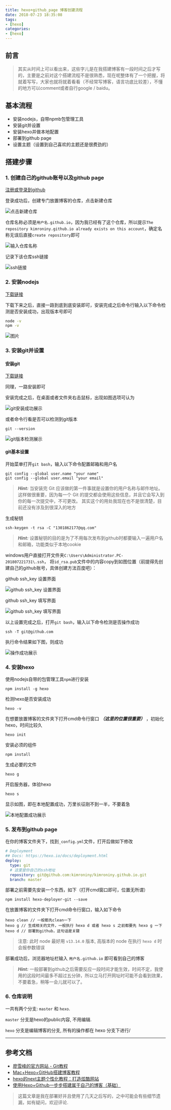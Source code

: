```yaml
---
title: hexo+github_page 博客创建流程
date: 2018-07-23 18:35:08
tags: 
- [hexo]
categories: 
- [hexo]
---
```

## 前言
> 其实从时间上可以看出来，这些字儿是在我搭建博客有一段时间之后才写的，主要是之前对这个搭建流程不是很熟悉，现在呢整体有了一个把握，将就着写写，大家也就将就着看看（不经常写博客，语言功底比较差），不懂的地方可以comment或者自行google / baidu。

<!--more-->

## 基本流程
- 安装nodejs，自带npmb包管理工具
- 安装git并设置
- 安装hexo并做本地配置
- 部署到github page
- 设置主题（设置到自己喜欢的主题还是很费劲的）

## 搭建步骤

### 1. 创建自己的github账号以及github page

[注册或登录到github](https://github.com/)

登录成功后，创建专门放置博客的仓库，点击新建仓库

![点击新建仓库](http://ww1.sinaimg.cn/large/76eb1075ly1ftk1vzqv1dj20ug0dtta7.jpg)

仓库名称必须是`用户名.github.io`，因为我已经有了这个仓库，所以提示`The repository kimroniny.github.io already exists on this account`，确定名称无误后直接`create repository`即可

![输入仓库名称](http://ww1.sinaimg.cn/large/76eb1075ly1ftk1xlu70zj20kv0eigmn.jpg)

记录下该仓库ssh链接

![ssh链接](http://ww1.sinaimg.cn/large/76eb1075ly1ftk20a2m38j20t20di75s.jpg)


### 2. 安装nodejs

[下载链接](http://nodejs.cn/download/)

下载下来之后，直接一路到底到底安装即可，安装完成之后命令行输入以下命令检测是否安装成功，出现版本号即可

```bash
node -v
npm -v
```

![图片](http://ww1.sinaimg.cn/large/76eb1075ly1ftk00iqlg0j20ad02j0sj.jpg)

### 3. 安装git并设置
#### 安装git

[下载链接](https://git-scm.com/downloads)

同理，一路安装即可

安装完成之后，在桌面或者文件夹右击鼠标，出现如图选项可认为

![git安装成功展示](http://ww1.sinaimg.cn/large/76eb1075ly1ftk06prcl1j205m0a0q3g.jpg)

或者命令行看是否可以检测到git版本

```
git --version
```

![git版本检测展示](http://ww1.sinaimg.cn/large/76eb1075ly1ftk0a1rs3wj20bi0140si.jpg)

#### git基本设置

开始菜单打开` git bash `，输入以下命令配置邮箱和用户名
```
git config --global user.name "your name"
git config --global user.email "your email"
```

> ***Hint:***
> 当安装完 Git 应该做的第一件事就是设置你的用户名称与邮件地址。 这样做很重要，因为每一个 Git 的提交都会使用这些信息，并且它会写入到你的每一次提交中，不可更改。
> 其实这个的用处我现在也不是很清楚，目前还没有涉及到很深入的地方

生成秘钥
```
ssh-keygen -t rsa -C "1301862177@qq.com"
```
> ***Hint:***
> 设置秘钥的目的是为了不用每次发布到github时都要输入一遍用户名和邮箱，功能类似于本地cookie


windows用户直接打开文件夹`C:\Users\Administrator.PC-201807221731\.ssh`， 将`id_rsa.pub`文件中的内容copy到如图位置（前提得先创建自己的github账号，具体创建方法百度吧）：

github ssh_key 设置界面

![github ssh_key 设置界面](http://ww1.sinaimg.cn/large/76eb1075ly1ftk1gzpkhkj20t10hldh8.jpg)

github ssh_key 填写界面

![github ssh_key 填写界面](http://ww1.sinaimg.cn/large/76eb1075ly1ftk1ia1e5kj20ss0hmq3x.jpg)

以上设置完成之后，打开`git bash`，输入以下命令检测是否操作成功

```
ssh -T git@github.com
```
执行命令结果如下图，则成功

![操作成功展示](http://ww1.sinaimg.cn/large/76eb1075ly1ftk2ir7g7uj20g004s0ss.jpg)

### 4. 安装hexo

使用nodejs自带的包管理工具`npm`进行安装
```
npm install -g hexo
```
检测hexo是否安装成功
```
hexo -v
```
在想要放置博客的文件夹下打开cmd命令行窗口 ***（这里的位置很重要）*** ，初始化hexo，时间比较久
```
hexo init
```
安装必须的组件
```
npm install
```
生成必要的文件
```
hexo g
```
开启服务器，体验hexo
```
hexo s
```
显示如图，即在本地配置成功，万里长征刚不到一半，不要着急

![本地配置成功展示](http://ww1.sinaimg.cn/large/76eb1075ly1ftk11nivd3j20bz06adi2.jpg)

### 5. 发布到github page

在你的博客文件夹下，找到`_config.yml`文件，打开后做如下修改

```yml
# Deployment
## Docs: https://hexo.io/docs/deployment.html
deploy:
  type: git
  # 这里是你自己的ssh地址
  repository: git@github.com:kimroniny/kimroniny.github.io.git 
  branch: master
```

部署之前需要先安装一个东西，如下（打开cmd窗口即可，位置无所谓）
```
npm install hexo-deployer-git --save
```

在放置博客的文件夹下打开cmd命令行窗口，输入如下命令

```
hexo clean // 一般都先clean一下
hexo g // 生成相关的文件，一般执行 hexo d 或者 hexo s 之前都要先 hexo g 一下
hexo d // 部署到github，这句话是关键
```
> 注意: 此时 node 最好用 `v13.14.0` 版本, 高版本的 node 在执行 `hexo d` 时会报参数错误

部署成功后，浏览器地址栏输入 `用户名.github.io` 即可看到自己的博客

> ***Hint:*** 
> 一般部署到github之后需要反应一段时间才能生效，时间不定，我使用的这段时间最多不超过五分钟，所以立马打开网址时可能不会看到效果，不要着急，稍等一会儿就可以了。

### 6. 仓库说明

一共有两个分支: `master` 和 `hexo`. 

`master` 分支是hexo的public内容, 不用编辑.

`hexo` 分支是编辑博客的分支, 所有的操作都在 hexo 分支下进行/

---


## 参考文档

- [廖雪峰的官方网站 - Git教程](https://www.liaoxuefeng.com/wiki/0013739516305929606dd18361248578c67b8067c8c017b000)
- [Mac+Hexo+GitHub搭建博客教程](https://zhuanlan.zhihu.com/p/34654952)
- [hexo的next主题个性化教程：打造炫酷网站](https://blog.csdn.net/qq_33699981/article/details/72716951)
- [使用Hexo+Github一步步搭建属于自己的博客（基础）](https://www.cnblogs.com/fengxiongZz/p/7707219.html)

> 这篇文章是我在部署好并且使用了几天之后写的，之中可能会有些细节遗漏，如有疑问，欢迎评论.